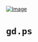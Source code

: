 [![Image]][gd.ps]

# `gd.ps`

[gd.ps]: https://gdps.app/
[Image]: https://github.com/nekitdev/gd.ps/blob/main/gd.ps.svg?raw=true
